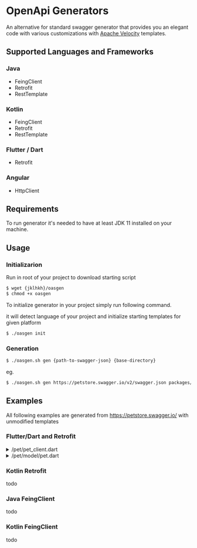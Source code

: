 # OpenApi Generators

An alternative for standard swagger generator that provides you 
an elegant code with various customizations with [Apache Velocity](https://github.com/apache/velocity-engine) templates.

## Supported Languages and Frameworks

### Java
* FeingClient
* Retrofit
* RestTemplate

### Kotlin
* FeingClient
* Retrofit
* RestTemplate

### Flutter / Dart
* Retrofit

### Angular
* HttpClient


## Requirements
To run generator it's needed to have at least JDK 11 installed on your machine.

## Usage
### Initializarion
Run in root of your project to download starting script
```bash
$ wget {jklhkh}/oasgen
$ chmod +x oasgen
```

To initialize generator in your project simply run following command. 

it will detect language of your project and initialize starting templates for given platform
```bash
$ ./oasgen init
```


### Generation

```bash
$ ./oasgen.sh gen {path-to-swagger-json} {base-directory}
```

eg.
```bash
$ ./oasgen.sh gen https://petstore.swagger.io/v2/swagger.json packages/shared/lib/api
```

## Examples
All following examples are generated from https://petstore.swagger.io/ with unmodified templates

### Flutter/Dart and Retrofit

<details>
    <summary>/pet/pet_client.dart</summary>

```dart
import 'package:dio/dio.dart';
import 'package:retrofit/retrofit.dart';

import 'model/pet.dart';

part 'pet_client.g.dart';
@RestApi()
abstract class PetClient {
factory PetClient(Dio dio, {String baseUrl}) = _PetClient;

    @POST("/pet/{petId}/uploadImage")
    Future<void> uploadFile(
             int petId
    );

    @PUT("/pet")
    Future<void> updatePet(
             Pet payload
    );

    @POST("/pet")
    Future<void> addPet(
             Pet payload
    );

    @GET("/pet/findByStatus")
    Future<void> findPetsByStatus(
             String status
    );

    @GET("/pet/findByTags")
    Future<void> findPetsByTags(
             String tags
    );

    @GET("/pet/{petId}")
    Future<void> getPetById(
             int petId
    );

    @POST("/pet/{petId}")
    Future<void> updatePetWithForm(
             int petId
    );

    @DELETE("/pet/{petId}")
    Future<void> deletePet(
             String api_key,
             int petId
    );
}
```
</details>

<details>
    <summary>/pet/model/pet.dart</summary>

```dart
import 'package:json_annotation/json_annotation.dart';

import '../../commons/model/category.dart';
import '../../commons/model/tag.dart';

part 'pet.g.dart';

@JsonSerializable()
class Pet {
  int? id;
  Category? category;
  String name;
  String photoUrls;
  Tag? tags;
  String? status;

  Pet({
    this.id,
    this.category,
    required this.name,
    required this.photoUrls,
    this.tags,
    this.status,
  });

  factory Pet.fromJson(Map<String, dynamic> json) => _$PetFromJson(json);

  Map<String, dynamic> toJson() => _$PetToJson(this);
}

```
</details>


### Kotlin Retrofit
todo
### Java FeingClient
todo
### Kotlin FeingClient
todo